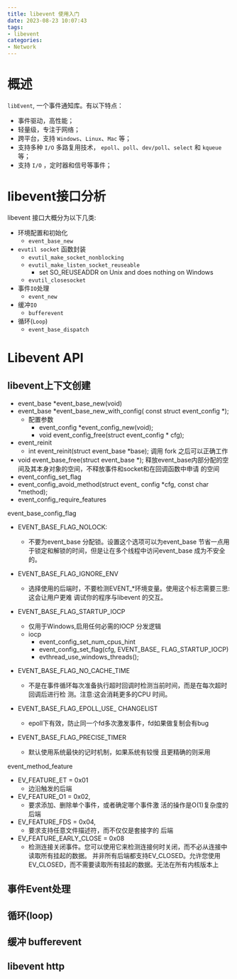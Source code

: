 ```yaml
---
title: libevent 使用入门
date: 2023-08-23 10:07:43
tags:
- libevent
categories:
- Network
---
```


# 概述
`libEvent`, 一个事件通知库。有以下特点：

- 事件驱动，高性能；
- 轻量级，专注于网络；
- 跨平台，支持 `Windows`、`Linux`、`Mac` 等；
- 支持多种 `I/O` 多路复用技术， `epoll`、`poll`、`dev/poll`、`select` 和 `kqueue` 等；
- 支持 `I/O` ，定时器和信号等事件；

# libevent接口分析

libevent 接口大概分为以下几类: 

- 环境配置和初始化
    - `event_base_new`
- `evutil socket` 函数封装
    - `evutil_make_socket_nonblocking`
    - `evutil_make_listen_socket_reuseable`
        - set SO_REUSEADDR on Unix and does nothing on Windows
    - `evutil_closesocket`
- 事件`IO`处理
    - `event_new`
- 缓冲`IO`
    - `bufferevent`
- 循环(`Loop`)
    - `event_base_dispatch`

# Libevent API

## libevent上下文创建

- event_base *event_base_new(void)
- event_base *event_base_new_with_config( const struct event_config *);
    - 配置参数
        - event_config *event_config_new(void);
        - void event_config_free(struct event_config * cfg);
- event_reinit
    - int event_reinit(struct event_base *base); 调用 fork 之后可以正确工作
- void event_base_free(struct event_base *); 释放event_base内部分配的空间及其本身对象的空间，不释放事件和socket和在回调函数中申请 的空间
- event_config_set_flag
- event_config_avoid_method(struct event_ config *cfg, const char *method);
- event_config_require_features

event_base_config_flag

- EVENT_BASE_FLAG_NOLOCK: 
    - 不要为event_base 分配锁。设置这个选项可以为event_base 节省一点用于锁定和解锁的时间，但是让在多个线程中访问event_base 成为不安全的。

- EVENT_BASE_FLAG_IGNORE_ENV
    - 选择使用的后端时，不要检测EVENT_*环境变量。使用这个标志需要三思:这会让用户更难 调试你的程序与libevent 的交互。
- EVENT_BASE_FLAG_STARTUP_IOCP
    - 仅用于Windows,启用任何必需的IOCP 分发逻辑
    - iocp
        - event_config_set_num_cpus_hint
        - event_config_set_flag(cfg, EVENT_BASE_ FLAG_STARTUP_IOCP)
        - evthread_use_windows_threads();
- EVENT_BASE_FLAG_NO_CACHE_TIME
    - 不是在事件循环每次准备执行超时回调时检测当前时间，而是在每次超时回调后进行检 测。注意:这会消耗更多的CPU 时间。
- EVENT_BASE_FLAG_EPOLL_USE_ CHANGELIST
    - epoll下有效，防止同一个fd多次激发事件，fd如果做复制会有bug
- EVENT_BASE_FLAG_PRECISE_TIMER
    - 默认使用系统最快的记时机制，如果系统有较慢 且更精确的则采用


event_method_feature

- EV_FEATURE_ET = 0x01
    - 边沿触发的后端
- EV_FEATURE_O1 = 0x02,
    - 要求添加、删除单个事件，或者确定哪个事件激 活的操作是O(1)复杂度的后端
- EV_FEATURE_FDS = 0x04,
    - 要求支持任意文件描述符，而不仅仅是套接字的 后端
- EV_FEATURE_EARLY_CLOSE = 0x08
    - 检测连接关闭事件。您可以使用它来检测连接何时关闭，而不必从连接中读取所有挂起的数据。 并非所有后端都支持EV_CLOSED。允许您使用EV_CLOSED，而不需要读取所有挂起的数据。无法在所有内核版本上

## 事件Event处理

## 循环(loop)

## 缓冲 bufferevent

## libevent http
